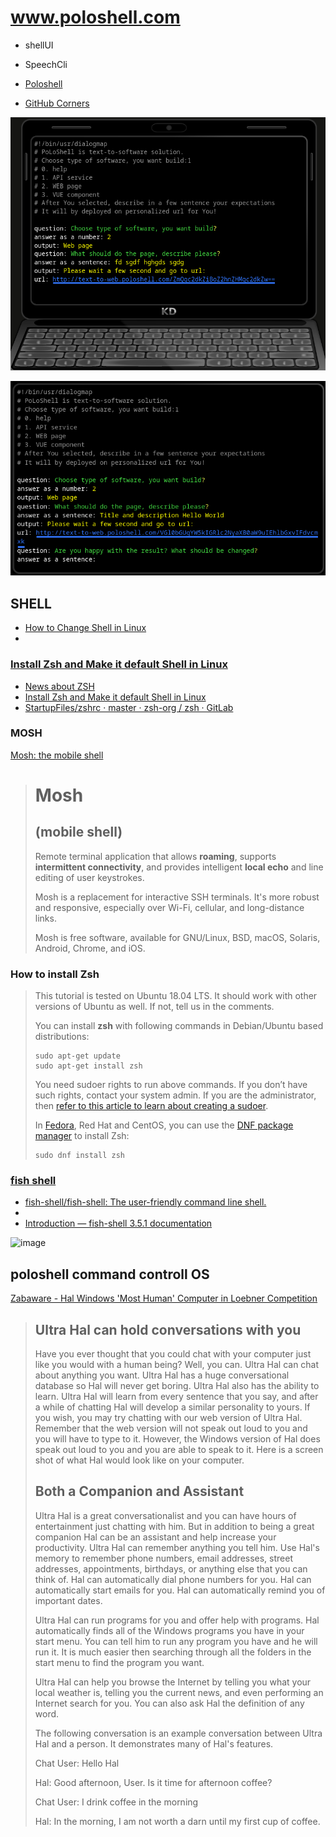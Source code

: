 # www.poloshell.com

+ shellUI
+ SpeechCli

+ [Poloshell](https://app.poloshell.com/)

+ [GitHub Corners](https://tholman.com/github-corners/)


![Poloshell2](poloshell2.png)

![Poloshell3](poloshell3.png)



## SHELL

+ [How to Change Shell in Linux](https://linuxhandbook.com/change-shell-linux/)
+ 


### [Install Zsh and Make it default Shell in Linux](https://linuxhandbook.com/install-zsh/)

+ [News about ZSH](https://zsh.sourceforge.io/News/)
+ [Install Zsh and Make it default Shell in Linux](https://linuxhandbook.com/install-zsh/)
+ [StartupFiles/zshrc · master · zsh-org / zsh · GitLab](https://gitlab.com/zsh-org/zsh/-/blob/master/StartupFiles/zshrc)


### MOSH

[Mosh: the mobile shell](https://mosh.org/#getting)

> # Mosh
> 
> ## (mobile shell)
> 
> Remote terminal application that allows **roaming**, supports **intermittent connectivity**, and provides intelligent **local echo** and line editing of user keystrokes.
> 
> Mosh is a replacement for interactive SSH terminals. It's more robust and responsive, especially over Wi-Fi, cellular, and long-distance links.
> 
> Mosh is free software, available for GNU/Linux, BSD, macOS, Solaris, Android, Chrome, and iOS.




### How to install Zsh
> 
> This tutorial is tested on Ubuntu 18.04 LTS. It should work with other versions of Ubuntu as well. If not, tell us in the comments.
> 
> You can install **zsh** with following commands in Debian/Ubuntu based distributions:
> 
>     sudo apt-get update
>     sudo apt-get install zsh
> 
> You need sudoer rights to run above commands. If you don’t have such rights, contact your system admin. If you are the administrator, then [refer to this article to learn about creating a sudoer](https://linuxhandbook.com/create-sudo-user/).
> 
> In [Fedora](https://getfedora.org/), Red Hat and CentOS, you can use the [DNF package manager](https://fedoraproject.org/wiki/DNF?rd=Dnf) to install Zsh:
> 
>     sudo dnf install zsh


### [fish shell](https://fishshell.com/)

+ [fish-shell/fish-shell: The user-friendly command line shell.](https://github.com/fish-shell/fish-shell)
+ 
+ [Introduction — fish-shell 3.5.1 documentation](https://fishshell.com/docs/current/index.html)

![image](https://user-images.githubusercontent.com/5669657/208444445-c2b36cf7-e2a3-49ee-bc6c-c1145aad992a.png)



## poloshell command controll OS

[Zabaware - Hal Windows 'Most Human' Computer in Loebner Competition](https://www.zabaware.com/loebner.html#page=/ultrahal/;)

> ## Ultra Hal can hold conversations with you
> 
> Have you ever thought that you could chat with your computer just like you would with a human being? Well, you can. Ultra Hal can chat about anything you want. Ultra Hal has a huge conversational database so Hal will never get boring. Ultra Hal also has the ability to learn. Ultra Hal will learn from every sentence that you say, and after a while of chatting Hal will develop a similar personality to yours. If you wish, you may try chatting with our web version of Ultra Hal. Remember that the web version will not speak out loud to you and you will have to type to it. However, the Windows version of Hal does speak out loud to you and you are able to speak to it. Here is a screen shot of what Hal would look like on your computer.
> 
> ## Both a Companion and Assistant
> 
> Ultra Hal is a great conversationalist and you can have hours of entertainment just chatting with him. But in addition to being a great companion Hal can be an assistant and help increase your productivity. Ultra Hal can remember anything you tell him. Use Hal's memory to remember phone numbers, email addresses, street addresses, appointments, birthdays, or anything else that you can think of. Hal can automatically dial phone numbers for you. Hal can automatically start emails for you. Hal can automatically remind you of important dates.
> 
> Ultra Hal can run programs for you and offer help with programs. Hal automatically finds all of the Windows programs you have in your start menu. You can tell him to run any program you have and he will run it. It is much easier then searching through all the folders in the start menu to find the program you want.
> 
> Ultra Hal can help you browse the Internet by telling you what your local weather is, telling you the current news, and even performing an Internet search for you. You can also ask Hal the definition of any word.
> 
> The following conversation is an example conversation between Ultra Hal and a person. It demonstrates many of Hal's features.
> 
> Chat User: Hello Hal
> 
>   Hal: Good afternoon, User. Is it time for afternoon coffee?
> 
> Chat User: I drink coffee in the morning
> 
>   Hal: In the morning, I am not worth a darn until my first cup of coffee.
